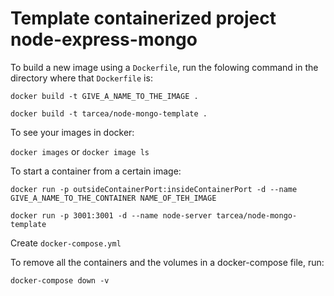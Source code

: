 # Template containerized project node-express-mongo

To build a new image using a `Dockerfile`, run the folowing command in the directory where that `Dockerfile` is:

`docker build -t GIVE_A_NAME_TO_THE_IMAGE .`

`docker build -t tarcea/node-mongo-template .`

To see your images in docker:

`docker images` or `docker image ls`

To start a container from a certain image:

`docker run -p outsideContainerPort:insideContainerPort -d --name GIVE_A_NAME_TO_THE_CONTAINER NAME_OF_TEH_IMAGE`

`docker run -p 3001:3001 -d --name node-server tarcea/node-mongo-template`

Create `docker-compose.yml`

To remove all the containers and the volumes in a docker-compose file, run:

`docker-compose down -v`
